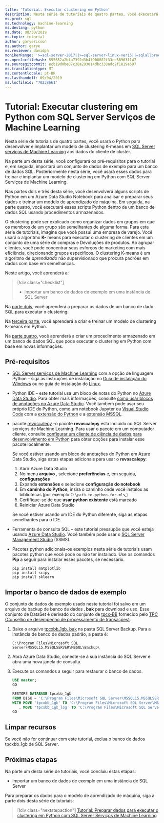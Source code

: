 ```yaml
---
title: 'Tutorial: Executar clustering em Python'
description: Nesta série de tutoriais de quatro partes, você executará o clustering de clientes em um banco de dados SQL usando o Python com SQL Server Serviços de Machine Learning.
ms.prod: sql
ms.technology: machine-learning
ms.devlang: python
ms.date: 08/30/2019
ms.topic: tutorial
author: garyericson
ms.author: garye
ms.reviewer: davidph
monikerRange: '>=sql-server-2017||>=sql-server-linux-ver15||=sqlallproducts-allversions'
ms.openlocfilehash: 595652a2bfa7392d3b4f900082f33cc589631147
ms.sourcegitcommit: ecb19d0be87c38a283014dbc330adc2f1819a697
ms.translationtype: MT
ms.contentlocale: pt-BR
ms.lasthandoff: 09/04/2019
ms.locfileid: "70238661"
---
```

# <a name="tutorial-perform-clustering-in-python-with-sql-server-machine-learning-services"></a>Tutorial: Executar clustering em Python com SQL Server Serviços de Machine Learning

Nesta série de tutoriais de quatro partes, você usará o Python para desenvolver e implantar um modelo de clustering K-means em [SQL Server serviços de Machine Learning](../what-is-sql-server-machine-learning.md) aos dados do cliente de cluster.

Na parte um desta série, você configurará os pré-requisitos para o tutorial e, em seguida, importará um conjunto de dados de exemplo para um banco de dados SQL. Posteriormente nesta série, você usará esses dados para treinar e implantar um modelo de clustering em Python com SQL Server Serviços de Machine Learning.

Nas partes dois e três desta série, você desenvolverá alguns scripts de Python em um Azure Data Studio Notebook para analisar e preparar seus dados e treinar um modelo de aprendizado de máquina. Em seguida, na parte quatro, você executará esses scripts Python dentro de um banco de dados SQL usando procedimentos armazenados.

O clustering pode ser explicado como organizar dados em grupos em que os membros de um grupo são semelhantes de alguma forma. Para esta série de tutoriais, imagine que você possui uma empresa de varejo. Você usará o algoritmo **K-** means para executar o clustering de clientes em um conjunto de uma série de compras e Devoluções de produtos. Ao agrupar clientes, você pode concentrar seus esforços de marketing com mais eficiência, direcionando grupos específicos.
O clustering K-means é um algoritmo de *aprendizado* não supervisionado que procura padrões em dados com base em semelhanças.

Neste artigo, você aprenderá a:

> [!div class="checklist"]
> * Importar um banco de dados de exemplo em uma instância de SQL Server

Na [parte dois](tutorial-python-clustering-model-prepare-data.md), você aprenderá a preparar os dados de um banco de dado SQL para executar o clustering.

Na [terceira parte](tutorial-python-clustering-model-build.md), você aprenderá a criar e treinar um modelo de clustering K-means em Python.

Na [parte quatro](tutorial-python-clustering-model-deploy.md), você aprenderá a criar um procedimento armazenado em um banco de dados SQL que pode executar o clustering em Python com base em novas informações.

## <a name="prerequisites"></a>Pré-requisitos

* [SQL Server serviços de Machine Learning](../what-is-sql-server-machine-learning.md) com a opção de linguagem Python – siga as instruções de instalação no [Guia de instalação do Windows](../install/sql-machine-learning-services-windows-install.md) ou no guia de instalação do [Linux](https://docs.microsoft.com/sql/linux/sql-server-linux-setup-machine-learning?toc=%2fsql%2fadvanced-analytics%2ftoc.json&view=sql-server-linux-ver15).

* Python IDE – este tutorial usa um bloco de notas do Python no [Azure Data Studio](../../azure-data-studio/what-is.md). Para obter mais informações, consulte [como usar blocos de anotações no Azure Data Studio](../../azure-data-studio/sql-notebooks.md). Você também pode usar seu próprio IDE do Python, como um notebook Jupyter ou [Visual Studio Code](https://code.visualstudio.com/docs) com a [extensão do Python](https://marketplace.visualstudio.com/items?itemName=ms-python.python) e a [extensão MSSQL](https://marketplace.visualstudio.com/items?itemName=ms-mssql.mssql).

* pacote [revoscalepy](https://docs.microsoft.com/machine-learning-server/python-reference/revoscalepy/revoscalepy-package) -o pacote **revoscalepy** está incluído no SQL Server serviços de Machine Learning. Para usar o pacote em um computador cliente, consulte [configurar um cliente de ciência de dados para desenvolvimento em Python](../python/setup-python-client-tools-sql.md) para obter opções para instalar esse pacote localmente.

  Se você estiver usando um bloco de anotações do Python em Azure Data Studio, siga estas etapas adicionais para usar o **revoscalepy**:

  1. Abrir Azure Data Studio
  1. No menu **arquivo** , selecione **preferências** e, em seguida, **configurações**
  1. Expanda **extensões** e selecione **configuração do notebook**
  1. Em **caminho do Python**, insira o caminho onde você instalou as bibliotecas (por exemplo `C:\path-to-python-for-mls`,)
  1. Certifique-se de que **usar python existente** está marcado
  1. Reiniciar Azure Data Studio

  Se você estiver usando um IDE do Python diferente, siga as etapas semelhantes para o IDE.

* Ferramenta de consulta SQL – este tutorial pressupõe que você esteja usando [Azure Data Studio](../../azure-data-studio/what-is.md). Você também pode usar o [SQL Server Management Studio](../../ssms/sql-server-management-studio-ssms.md) (SSMS).

* Pacotes python adicionais-os exemplos nesta série de tutoriais usam pacotes python que você pode ou não ter instalado. Use os comandos **Pip** a seguir para instalar esses pacotes, se necessário.

  ```console
  pip install matplotlib
  pip install scipy
  pip install sklearn
  ```

## <a name="import-the-sample-database"></a>Importar o banco de dados de exemplo

O conjunto de dados de exemplo usado neste tutorial foi salvo em um arquivo de backup de banco de dados **. bak** para download e uso. Esse conjunto de DataSet é derivado do conjunto de [tpcx-BB](http://www.tpc.org/tpcx-bb/default.asp) fornecido pelo [TPC (Conselho de desempenho de processamento de transações)](http://www.tpc.org/default.asp).

1. Baixe o arquivo [tpcxbb_1gb. bak](https://sqlchoice.blob.core.windows.net/sqlchoice/static/tpcxbb_1gb.bak) na pasta SQL Server Backup. Para a instância de banco de dados padrão, a pasta é:

   `C:\Program Files\Microsoft SQL Server\MSSQL15.MSSQLSERVER\MSSQL\Backup\`

1. Abra Azure Data Studio, conecte-se à sua instância do SQL Server e abra uma nova janela de consulta.

1. Execute os comandos a seguir para restaurar o banco de dados.

   ```sql
   USE master;
   GO

   RESTORE DATABASE tpcxbb_1gb
   FROM DISK = 'C:\Program Files\Microsoft SQL Server\MSSQL15.MSSQLSERVER\MSSQL\Backup\tpcxbb_1gb.bak'
   WITH MOVE 'tpcxbb_1gb' TO 'C:\Program Files\Microsoft SQL Server\MSSQL15.MSSQLSERVER\MSSQL\DATA\tpcxbb_1gb.mdf'
      , MOVE 'tpcxbb_1gb_log' TO 'C:\Program Files\Microsoft SQL Server\MSSQL15.MSSQLSERVER\MSSQL\DATA\tpcxbb_1gb.ldf';
   GO
   ```

## <a name="clean-up-resources"></a>Limpar recursos

Se você não for continuar com este tutorial, exclua o banco de dados tpcxbb_1gb de SQL Server.

## <a name="next-steps"></a>Próximas etapas

Na parte um desta série de tutoriais, você concluiu estas etapas:

* Importar um banco de dados de exemplo em uma instância de SQL Server

Para preparar os dados para o modelo de aprendizado de máquina, siga a parte dois desta série de tutoriais:

> [!div class="nextstepaction"]
> [Tutorial: Preparar dados para executar o clustering em Python com SQL Server Serviços de Machine Learning](tutorial-python-clustering-model-prepare-data.md)
